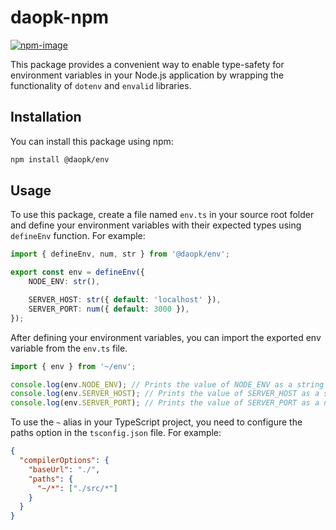 # daopk-npm

[![npm-image]][npm-url]


This package provides a convenient way to enable type-safety for environment variables in your Node.js application by wrapping the functionality of `dotenv` and `envalid` libraries.

## Installation

You can install this package using npm:

```bash
npm install @daopk/env
```

## Usage

To use this package, create a file named `env.ts` in your source root folder and define your environment variables with their expected types using `defineEnv` function. For example:

```typescript
import { defineEnv, num, str } from '@daopk/env';

export const env = defineEnv({
    NODE_ENV: str(),

    SERVER_HOST: str({ default: 'localhost' }),
    SERVER_PORT: num({ default: 3000 }),
});
```
After defining your environment variables, you can import the exported env variable from the `env.ts` file.

```typescript
import { env } from '~/env';

console.log(env.NODE_ENV); // Prints the value of NODE_ENV as a string
console.log(env.SERVER_HOST); // Prints the value of SERVER_HOST as a string
console.log(env.SERVER_PORT); // Prints the value of SERVER_PORT as a number
```

To use the `~` alias in your TypeScript project, you need to configure the paths option in the `tsconfig.json` file. For example:
```json
{
  "compilerOptions": {
    "baseUrl": "./",
    "paths": {
      "~/*": ["./src/*"]
    }
  }
}
```

[npm-image]: https://img.shields.io/npm/v/@daopk/env/latest.svg
[npm-url]: https://npmjs.org/package/@daopk/env "npm"
